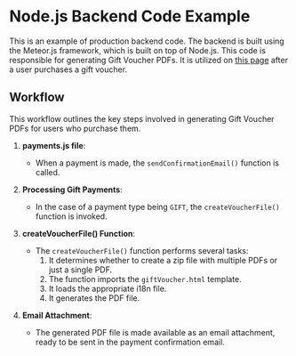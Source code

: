 # Node.js Backend Code Example

This is an example of production backend code. 
The backend is built using the Meteor.js framework, which is built on top of Node.js. 
This code is responsible for generating Gift Voucher PDFs.
It is utilized on [this page](https://www.nedatluj.cz/darkove-poukazy) after a user purchases a gift voucher.

## Workflow
This workflow outlines the key steps involved in generating Gift Voucher PDFs for users who purchase them.

1. **payments.js file**:
    - When a payment is made, the `sendConfirmationEmail()` function is called.

2. **Processing Gift Payments**:
    - In the case of a payment type being `GIFT`, the `createVoucherFile()` function is invoked.

3. **createVoucherFile() Function**:
    - The `createVoucherFile()` function performs several tasks:
        1. It determines whether to create a zip file with multiple PDFs or just a single PDF.
        2. The function imports the `giftVoucher.html` template.
        3. It loads the appropriate i18n file.
        4. It generates the PDF file.

4. **Email Attachment**:
    - The generated PDF file is made available as an email attachment, ready to be sent in the payment confirmation email.
